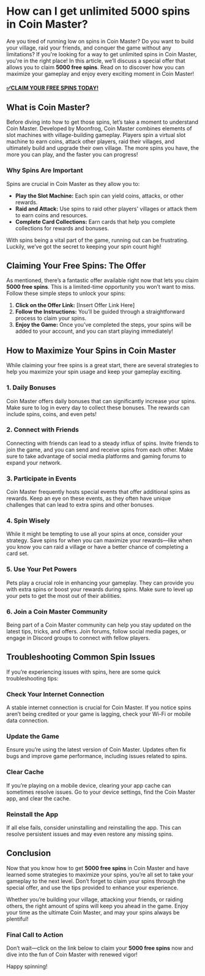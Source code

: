 # How can I get unlimited 5000 spins in Coin Master?

Are you tired of running low on spins in Coin Master? Do you want to build your village, raid your friends, and conquer the game without any limitations? If you're looking for a way to get unlimited spins in Coin Master, you're in the right place! In this article, we’ll discuss a special offer that allows you to claim **5000 free spins**. Read on to discover how you can maximize your gameplay and enjoy every exciting moment in Coin Master!

#### [✅CLAIM YOUR FREE SPINS TODAY!](https://edris2025.github.io/spins/)

## What is Coin Master?

Before diving into how to get those spins, let’s take a moment to understand Coin Master. Developed by Moonfrog, Coin Master combines elements of slot machines with village-building gameplay. Players spin a virtual slot machine to earn coins, attack other players, raid their villages, and ultimately build and upgrade their own village. The more spins you have, the more you can play, and the faster you can progress!

### Why Spins Are Important

Spins are crucial in Coin Master as they allow you to:

- **Play the Slot Machine:** Each spin can yield coins, attacks, or other rewards.
- **Raid and Attack:** Use spins to raid other players' villages or attack them to earn coins and resources.
- **Complete Card Collections:** Earn cards that help you complete collections for rewards and bonuses.

With spins being a vital part of the game, running out can be frustrating. Luckily, we’ve got the secret to keeping your spin count high!

## Claiming Your Free Spins: The Offer

As mentioned, there’s a fantastic offer available right now that lets you claim **5000 free spins**. This is a limited-time opportunity you won’t want to miss. Follow these simple steps to unlock your spins:

1. **Click on the Offer Link:** [Insert Offer Link Here]
2. **Follow the Instructions:** You’ll be guided through a straightforward process to claim your spins.
3. **Enjoy the Game:** Once you’ve completed the steps, your spins will be added to your account, and you can start playing immediately!

## How to Maximize Your Spins in Coin Master

While claiming your free spins is a great start, there are several strategies to help you maximize your spin usage and keep your gameplay exciting.

### 1. Daily Bonuses

Coin Master offers daily bonuses that can significantly increase your spins. Make sure to log in every day to collect these bonuses. The rewards can include spins, coins, and even pets!

### 2. Connect with Friends

Connecting with friends can lead to a steady influx of spins. Invite friends to join the game, and you can send and receive spins from each other. Make sure to take advantage of social media platforms and gaming forums to expand your network.

### 3. Participate in Events

Coin Master frequently hosts special events that offer additional spins as rewards. Keep an eye on these events, as they often have unique challenges that can lead to extra spins and other bonuses. 

### 4. Spin Wisely

While it might be tempting to use all your spins at once, consider your strategy. Save spins for when you can maximize your rewards—like when you know you can raid a village or have a better chance of completing a card set.

### 5. Use Your Pet Powers

Pets play a crucial role in enhancing your gameplay. They can provide you with extra spins or boost your rewards during spins. Make sure to level up your pets to get the most out of their abilities.

### 6. Join a Coin Master Community

Being part of a Coin Master community can help you stay updated on the latest tips, tricks, and offers. Join forums, follow social media pages, or engage in Discord groups to connect with fellow players.

## Troubleshooting Common Spin Issues

If you’re experiencing issues with spins, here are some quick troubleshooting tips:

### Check Your Internet Connection

A stable internet connection is crucial for Coin Master. If you notice spins aren’t being credited or your game is lagging, check your Wi-Fi or mobile data connection.

### Update the Game

Ensure you’re using the latest version of Coin Master. Updates often fix bugs and improve game performance, including issues related to spins.

### Clear Cache

If you’re playing on a mobile device, clearing your app cache can sometimes resolve issues. Go to your device settings, find the Coin Master app, and clear the cache.

### Reinstall the App

If all else fails, consider uninstalling and reinstalling the app. This can resolve persistent issues and may even restore any missing spins.

## Conclusion

Now that you know how to get **5000 free spins** in Coin Master and have learned some strategies to maximize your spins, you’re all set to take your gameplay to the next level. Don’t forget to claim your spins through the special offer, and use the tips provided to enhance your experience. 

Whether you’re building your village, attacking your friends, or raiding others, the right amount of spins will keep you ahead in the game. Enjoy your time as the ultimate Coin Master, and may your spins always be plentiful!

### Final Call to Action

Don’t wait—click on the link below to claim your **5000 free spins** now and dive into the fun of Coin Master with renewed vigor! 

Happy spinning!
